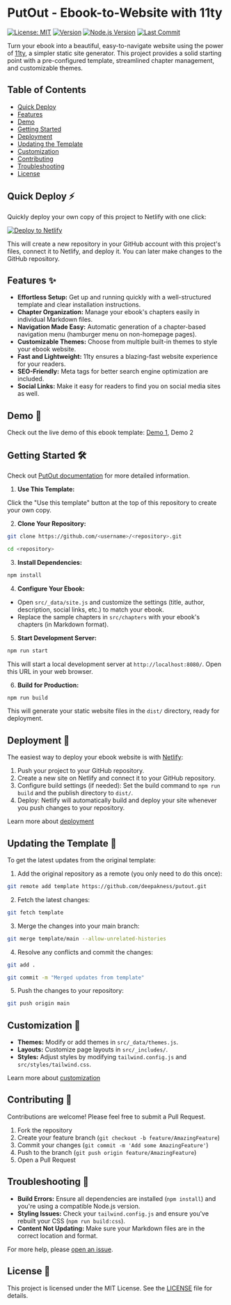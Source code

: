 # PutOut - Ebook-to-Website with 11ty

[![License: MIT](https://img.shields.io/badge/License-MIT-yellow.svg)](https://opensource.org/licenses/MIT)
[![Version](https://img.shields.io/github/package-json/v/deepakness/putout)](https://github.com/deepakness/putout)
[![Node.js Version](https://img.shields.io/node/v/@11ty/eleventy)](https://nodejs.org/)
[![Last Commit](https://img.shields.io/github/last-commit/deepakness/putout)](https://github.com/deepakness/putout/commits/main)

Turn your ebook into a beautiful, easy-to-navigate website using the power of [11ty](https://www.11ty.dev/), a simpler static site generator. This project provides a solid starting point with a pre-configured template, streamlined chapter management, and customizable themes.

## Table of Contents

- [Quick Deploy](#quick-deploy-)
- [Features](#features-)
- [Demo](#demo-)
- [Getting Started](#getting-started-)
- [Deployment](#deployment-)
- [Updating the Template](#updating-the-template-)
- [Customization](#customization-)
- [Contributing](#contributing-)
- [Troubleshooting](#troubleshooting-)
- [License](#license-)

## Quick Deploy ⚡️

Quickly deploy your own copy of this project to Netlify with one click:

[![Deploy to Netlify](https://www.netlify.com/img/deploy/button.svg)](https://app.netlify.com/start/deploy?repository=https://github.com/deepakness/putout)

This will create a new repository in your GitHub account with this project's files, connect it to Netlify, and deploy it. You can later make changes to the GitHub repository.

## Features ✨

- **Effortless Setup:**  Get up and running quickly with a well-structured template and clear installation instructions.
- **Chapter Organization:** Manage your ebook's chapters easily in individual Markdown files.
- **Navigation Made Easy:** Automatic generation of a chapter-based navigation menu (hamburger menu on non-homepage pages).
- **Customizable Themes:** Choose from multiple built-in themes to style your ebook website.
- **Fast and Lightweight:** 11ty ensures a blazing-fast website experience for your readers.
- **SEO-Friendly:** Meta tags for better search engine optimization are included. 
- **Social Links:** Make it easy for readers to find you on social media sites as well.

## Demo 🚀

Check out the live demo of this ebook template: [Demo 1](https://minimalism.putout.org/), Demo 2

## Getting Started 🛠️

Check out [PutOut documentation](https://putout.org/docs/getting-started/) for more detailed information.

1. **Use This Template:**
   
Click the "Use this template" button at the top of this repository to create your own copy.

2. **Clone Your Repository:**

```bash
git clone https://github.com/<username>/<repository>.git
```

```bash
cd <repository>
```

3. **Install Dependencies:**

```bash
npm install
```

4. **Configure Your Ebook:**

- Open `src/_data/site.js` and customize the settings (title, author, description, social links, etc.) to match your ebook.
- Replace the sample chapters in `src/chapters` with your ebook's chapters (in Markdown format).

5. **Start Development Server:**

```bash
npm run start
```
This will start a local development server at `http://localhost:8080/`. Open this URL in your web browser.

6. **Build for Production:**

```bash
npm run build
```
This will generate your static website files in the `dist/` directory, ready for deployment.

## Deployment 🚀

The easiest way to deploy your ebook website is with [Netlify](https://www.netlify.com/):

1. Push your project to your GitHub repository.
2. Create a new site on Netlify and connect it to your GitHub repository.
3. Configure build settings (if needed): Set the build command to `npm run build` and the publish directory to `dist/`.
4. Deploy: Netlify will automatically build and deploy your site whenever you push changes to your repository.

Learn more about [deployment](https://putout.org/docs/deployment/)

## Updating the Template 🔄

To get the latest updates from the original template:

1. Add the original repository as a remote (you only need to do this once):

```bash
git remote add template https://github.com/deepakness/putout.git
```

2. Fetch the latest changes:

```bash
git fetch template
```

3. Merge the changes into your main branch:

```bash
git merge template/main --allow-unrelated-histories
```

4. Resolve any conflicts and commit the changes:

```bash
git add .
```

```bash
git commit -m "Merged updates from template"
```

5. Push the changes to your repository:

```bash
git push origin main
```

## Customization 🎨

- **Themes:** Modify or add themes in `src/_data/themes.js`.
- **Layouts:** Customize page layouts in `src/_includes/`.
- **Styles:** Adjust styles by modifying `tailwind.config.js` and `src/styles/tailwind.css`.

Learn more about [customization](https://putout.org/docs/customization/)

## Contributing 🤝

Contributions are welcome! Please feel free to submit a Pull Request.

1. Fork the repository
2. Create your feature branch (`git checkout -b feature/AmazingFeature`)
3. Commit your changes (`git commit -m 'Add some AmazingFeature'`)
4. Push to the branch (`git push origin feature/AmazingFeature`)
5. Open a Pull Request

## Troubleshooting 🔧

- **Build Errors:** Ensure all dependencies are installed (`npm install`) and you're using a compatible Node.js version.
- **Styling Issues:** Check your `tailwind.config.js` and ensure you've rebuilt your CSS (`npm run build:css`).
- **Content Not Updating:** Make sure your Markdown files are in the correct location and format.

For more help, please [open an issue](https://github.com/deepakness/putout/issues).

## License 📄

This project is licensed under the MIT License. See the [LICENSE](LICENSE) file for details.
